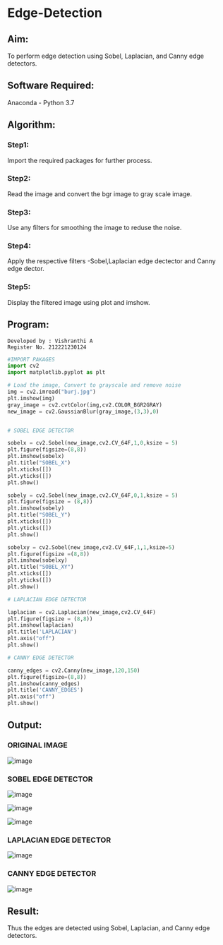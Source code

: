 # Edge-Detection
## Aim:
To perform edge detection using Sobel, Laplacian, and Canny edge detectors.

## Software Required:
Anaconda - Python 3.7

## Algorithm:
### Step1:
Import the required packages for further process.
<br>


### Step2:
Read the image and convert the bgr image to gray scale image.
<br>

### Step3:
Use any filters for smoothing the image to reduse the noise.
<br>

### Step4:
Apply the respective filters -Sobel,Laplacian edge dectector and Canny edge dector.
<br>

### Step5:
Display the filtered image using plot and imshow.
<br>

 
## Program:
```
Developed by : Vishranthi A
Register No. 212221230124
```
``` Python
#IMPORT PAKAGES
import cv2
import matplotlib.pyplot as plt

# Load the image, Convert to grayscale and remove noise
img = cv2.imread("burj.jpg")
plt.imshow(img)
gray_image = cv2.cvtColor(img,cv2.COLOR_BGR2GRAY)
new_image = cv2.GaussianBlur(gray_image,(3,3),0)


# SOBEL EDGE DETECTOR

sobelx = cv2.Sobel(new_image,cv2.CV_64F,1,0,ksize = 5)
plt.figure(figsize=(8,8))
plt.imshow(sobelx)
plt.title("SOBEL_X")
plt.xticks([])
plt.yticks([])
plt.show()

sobely = cv2.Sobel(new_image,cv2.CV_64F,0,1,ksize = 5)
plt.figure(figsize = (8,8))
plt.imshow(sobely)
plt.title("SOBEL_Y")
plt.xticks([])
plt.yticks([])
plt.show()

sobelxy = cv2.Sobel(new_image,cv2.CV_64F,1,1,ksize=5)
plt.figure(figsize =(8,8))
plt.imshow(sobelxy)
plt.title("SOBEL_XY")
plt.xticks([])
plt.yticks([])
plt.show()

# LAPLACIAN EDGE DETECTOR

laplacian = cv2.Laplacian(new_image,cv2.CV_64F)
plt.figure(figsize = (8,8))
plt.imshow(laplacian)
plt.title('LAPLACIAN')
plt.axis("off")
plt.show()

# CANNY EDGE DETECTOR

canny_edges = cv2.Canny(new_image,120,150)
plt.figure(figsize=(8,8))
plt.imshow(canny_edges)
plt.title('CANNY_EDGES')
plt.axis("off")
plt.show()

```
## Output:
### ORIGINAL IMAGE 
![image](https://user-images.githubusercontent.com/93427278/232553277-cbaf2601-a5e2-4dcb-bdff-609abfc2104d.png)

### SOBEL EDGE DETECTOR
![image](https://user-images.githubusercontent.com/93427278/232553368-2be674d6-2078-478d-9a82-bb97cf8bea44.png)

![image](https://user-images.githubusercontent.com/93427278/232553467-64093cd1-0673-4031-8452-20e950d70766.png)

![image](https://user-images.githubusercontent.com/93427278/232553571-795c0b29-1d12-4487-85f0-7357c60fbbc4.png)


### LAPLACIAN EDGE DETECTOR

![image](https://user-images.githubusercontent.com/93427278/232553674-3bb6d250-d44c-4147-b058-73143fabd98d.png)



### CANNY EDGE DETECTOR

![image](https://user-images.githubusercontent.com/93427278/232553763-7284419a-26fc-46cb-bd26-9536c58e36b3.png)


## Result:
Thus the edges are detected using Sobel, Laplacian, and Canny edge detectors.
